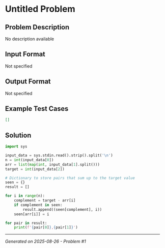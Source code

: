 # Untitled Problem

## Problem Description
No description available

## Input Format
Not specified

## Output Format
Not specified

## Example Test Cases
```json
[]
```

## Solution
```python
import sys

input_data = sys.stdin.read().strip().split('\n')
n = int(input_data[0])
arr = list(map(int, input_data[1].split()))
target = int(input_data[2])

# Dictionary to store pairs that sum up to the target value
seen = {}
result = []

for i in range(n):
    complement = target - arr[i]
    if complement in seen:
        result.append((seen[complement], i))
    seen[arr[i]] = i

for pair in result:
    print(f'{pair[0]},{pair[1]}')

```

---
*Generated on 2025-08-26 - Problem #1*